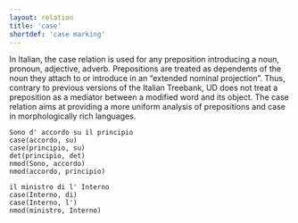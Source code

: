 ```yaml
---
layout: relation
title: 'case'
shortdef: 'case marking'
---
```


In Italian, the case relation is used for any preposition introducing a noun, pronoun, adjective, adverb. Prepositions are treated as dependents of the noun they attach to or introduce in an “extended nominal projection”. Thus, contrary to previous versions of the Italian Treebank, UD does not treat a preposition as a mediator between a modified word and its object. The case relation aims at providing a more uniform analysis of prepositions and case in morphologically rich languages.

~~~ sdparse
Sono d' accordo su il principio
case(accordo, su)
case(principio, su)
det(principio, det)
nmod(Sono, accordo)
nmod(accordo, principio)
~~~
~~~ sdparse
il ministro di l' Interno
case(Interno, di)
case(Interno, l')
nmod(ministro, Interno)
~~~
